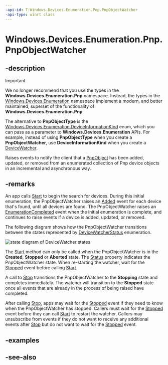 ```yaml
---
-api-id: T:Windows.Devices.Enumeration.Pnp.PnpObjectWatcher
-api-type: winrt class
---
```


<!-- Class syntax.
public class PnpObjectWatcher : Windows.Devices.Enumeration.Pnp.IPnpObjectWatcher
-->

# Windows.Devices.Enumeration.Pnp.PnpObjectWatcher

## -description

> [!IMPORTANT]
> We no longer recommend that you use the types in the **Windows.Devices.Enumeration.Pnp** namespace. Instead, the types in the [Windows.Devices.Enumeration](/uwp/api/windows.devices.enumeration) namespace implement a modern, and better maintained, superset of the functionality of **Windows.Devices.Enumeration.Pnp**.
>
> The alternative to **PnpObjectType** is the [Windows.Devices.Enumeration.DeviceInformationKind](/uwp/api/windows.devices.enumeration.deviceinformationkind) enum, which you can pass as a parameter to **Windows.Devices.Enumeration** APIs. For example, instead of using **PnpObjectType** when you create a **PnpObjectWatcher**, use **DeviceInformationKind** when you create a [DeviceWatcher](/uwp/api/windows.devices.enumeration.devicewatcher).

Raises events to notify the client that a [PnpObject](pnpobject.md) has been added, updated, or removed from an enumerated collection of Pnp device objects in an incremental and asynchronous way.

## -remarks
An app calls [Start](pnpobjectwatcher_start_1587696324.md) to begin the search for devices. During this initial enumeration, the PnpObjectWatcher raises an [Added](pnpobjectwatcher_added.md) event for each device that's found, until all devices are found. The PnpObjectWatcher raises an [EnumerationCompleted](pnpobjectwatcher_enumerationcompleted.md) event when the initial enumeration is complete, and continues to raise events if a device is added, updated, or removed.

The following diagram shows how the PnpObjectWatcher transitions between the states represented by [DeviceWatcherStatus](../windows.devices.enumeration/devicewatcherstatus.md) enumeration.

<img src="images/statediagram.png" alt="state diagram of DeviceWatcher states"></img>

The [Start](pnpobjectwatcher_start_1587696324.md) method can only be called when the PnpObjectWatcher is in the **Created**, **Stopped** or **Aborted** state. The [Status](pnpobjectwatcher_status.md) property indicates the PnpObjectWatcher state. When re-starting the watcher, wait for the [Stopped](pnpobjectwatcher_stopped.md) event before calling [Start](pnpobjectwatcher_start_1587696324.md).

A call to [Stop](pnpobjectwatcher_stop_1201535524.md) transitions the PnpObjectWatcher to the **Stopping** state and completes immediately. The watcher will transition to the **Stopped** state once all events that are already in the process of being raised have completed.

After calling [Stop](pnpobjectwatcher_stop_1201535524.md), apps may wait for the [Stopped](pnpobjectwatcher_stopped.md) event if they need to know when the PnpObjectWatcher has stopped. Callers must wait for the [Stopped](pnpobjectwatcher_stopped.md) event before they can call [Start](pnpobjectwatcher_start_1587696324.md) to restart the watcher. Callers may unsubscribe from events if they do not want to receive any additional events after [Stop](pnpobjectwatcher_stop_1201535524.md) but do not want to wait for the [Stopped](pnpobjectwatcher_stopped.md) event.

## -examples

## -see-also
